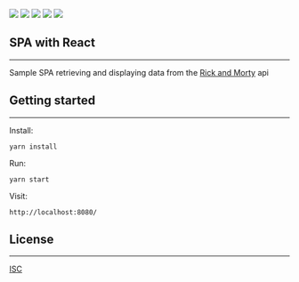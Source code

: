 ![](https://img.shields.io/badge/React-18.2.0-%2361DAFB) ![](https://img.shields.io/badge/Webpack-5.75.0-%238DD6F9) ![](https://img.shields.io/badge/Yarn-1.22.19-%232C8EBB) ![](https://img.shields.io/badge/Bootstrap-5.2.3-%237952B3) ![](https://img.shields.io/badge/Babel-7.20.12-%23F9DC3E)
## SPA with React
***
Sample SPA retrieving and displaying data from the [Rick and Morty](https://rickandmortyapi.com/) api

## Getting started
***
Install:

`yarn install`

Run:

`yarn start`

Visit:

`http://localhost:8080/`

## License
***
[ISC](https://opensource.org/licenses/ISC)